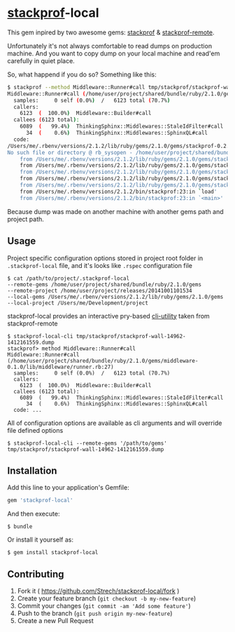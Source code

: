 # [stackprof](https://github.com/tmm1/stackprof)-local

This gem inpired by two awesome gems:
[stackprof](https://github.com/tmm1/stackprof) & [stackprof-remote](https://github.com/quirkey/stackprof-remote).

Unfortunately it's not always comfortable to read dumps on production machine.
And you want to copy dump on your local machine and read'em carefully in quiet place.

So, what happend if you do so? Something like this:

```bash
$ stackprof --method Middleware::Runner#call tmp/stackprof/stackprof-wall-14962-1412161559.dump
Middleware::Runner#call (/home/user/project/shared/bundle/ruby/2.1.0/gems/middleware-0.1.0/lib/middleware/runner.rb:27)
  samples:     0 self (0.0%)  /   6123 total (70.7%)
  callers:
    6123  (  100.0%)  Middleware::Builder#call
  callees (6123 total):
    6089  (   99.4%)  ThinkingSphinx::Middlewares::StaleIdFilter#call
      34  (    0.6%)  ThinkingSphinx::Middlewares::SphinxQL#call
  code:
/Users/me/.rbenv/versions/2.1.2/lib/ruby/gems/2.1.0/gems/stackprof-0.2.7/lib/stackprof/report.rb:347:in `readlines':
No such file or directory @ rb_sysopen - /home/user/project/shared/bundle/ruby/2.1.0/gems/middleware-0.1.0/lib/middleware/runner.rb (Errno::ENOENT)
	from /Users/me/.rbenv/versions/2.1.2/lib/ruby/gems/2.1.0/gems/stackprof-0.2.7/lib/stackprof/report.rb:347:in `source_display'
	from /Users/me/.rbenv/versions/2.1.2/lib/ruby/gems/2.1.0/gems/stackprof-0.2.7/lib/stackprof/report.rb:265:in `block in print_method'
	from /Users/me/.rbenv/versions/2.1.2/lib/ruby/gems/2.1.0/gems/stackprof-0.2.7/lib/stackprof/report.rb:238:in `each'
	from /Users/me/.rbenv/versions/2.1.2/lib/ruby/gems/2.1.0/gems/stackprof-0.2.7/lib/stackprof/report.rb:238:in `print_method'
	from /Users/me/.rbenv/versions/2.1.2/lib/ruby/gems/2.1.0/gems/stackprof-0.2.7/bin/stackprof:62:in `<top (required)>'
	from /Users/me/.rbenv/versions/2.1.2/bin/stackprof:23:in `load'
	from /Users/me/.rbenv/versions/2.1.2/bin/stackprof:23:in `<main>'
```

Because dump was made on another machine with another gems path and project path.

## Usage

Project specific configuration options stored in project root folder in `.stackprof-local` file,
and it's looks like `.rspec` configuration file

```
$ cat /path/to/project/.stackprof-local
--remote-gems /home/user/project/shared/bundle/ruby/2.1.0/gems
--remote-project /home/user/project/releases/20141001101534
--local-gems /Users/me/.rbenv/versions/2.1.2/lib/ruby/gems/2.1.0/gems
--local-project /Users/me/Development/project
```

stackprof-local provides an interactive pry-based [cli-utility](https://github.com/quirkey/stackprof-remote#cli)
taken from stackprof-remote

```
$ stackprof-local-cli tmp/stackprof/stackprof-wall-14962-1412161559.dump
stackprof> method Middleware::Runner#call
Middleware::Runner#call (/home/user/project/shared/bundle/ruby/2.1.0/gems/middleware-0.1.0/lib/middleware/runner.rb:27)
  samples:     0 self (0.0%)  /   6123 total (70.7%)
  callers:
    6123  (  100.0%)  Middleware::Builder#call
  callees (6123 total):
    6089  (   99.4%)  ThinkingSphinx::Middlewares::StaleIdFilter#call
      34  (    0.6%)  ThinkingSphinx::Middlewares::SphinxQL#call
  code: ...
```

All of configuration options are available as cli arguments and will override file defined options

```
$ stackprof-local-cli --remote-gems '/path/to/gems' tmp/stackprof/stackprof-wall-14962-1412161559.dump
```

## Installation

Add this line to your application's Gemfile:

```ruby
gem 'stackprof-local'
```

And then execute:

    $ bundle

Or install it yourself as:

    $ gem install stackprof-local

## Contributing

1. Fork it ( https://github.com/Strech/stackprof-local/fork )
2. Create your feature branch (`git checkout -b my-new-feature`)
3. Commit your changes (`git commit -am 'Add some feature'`)
4. Push to the branch (`git push origin my-new-feature`)
5. Create a new Pull Request
